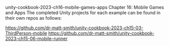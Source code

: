 unity-cookbook-2023-ch16-mobile-games-apps
Chapter 16: Mobile Games and Apps
The completed Unity projects for each example can be found in their own repos as follows:

https://github.com/dr-matt-smith/unity-cookbook-2023-ch15-03-ThirdPerson-mobile
https://github.com/dr-matt-smith/unity-cookbook-2023-ch15-06-mobile-runner
